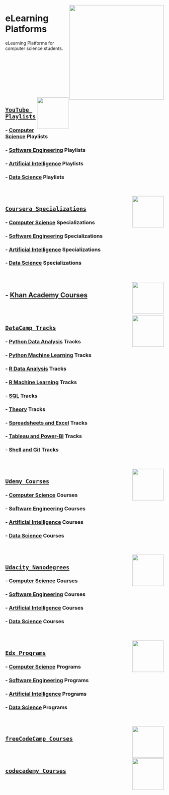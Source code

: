<img align="right" width="300" src="https://github.com/cs-MohamedAyman/cs-MohamedAyman/blob/main/repos-logos/elearning-platforms.jpg"></img>

# eLearning Platforms
eLearning Platforms for computer science students.

<br><br><br><br><br>

<br><br>
<img align="right" width="100" src="https://github.com/cs-MohamedAyman/cs-MohamedAyman/blob/main/repos-logos/youtube.jpg"></img>

## [`YouTube Playlists`](https://github.com/cs-MohamedAyman/eLearning-Platforms/blob/master/YouTube-Playlists/README.md)

### - [Computer Science](https://github.com/cs-MohamedAyman/eLearning-Platforms/blob/master/YouTube-Playlists/README.md) Playlists
### - [Software Engineering](https://github.com/cs-MohamedAyman/eLearning-Platforms/blob/master/YouTube-Playlists/README.md) Playlists
### - [Artificial Intelligence](https://github.com/cs-MohamedAyman/eLearning-Platforms/blob/master/YouTube-Playlists/README.md) Playlists
### - [Data Science](https://github.com/cs-MohamedAyman/eLearning-Platforms/blob/master/YouTube-Playlists/README.md) Playlists

<br><br>
<img align="right" width="100" src="https://github.com/cs-MohamedAyman/cs-MohamedAyman/blob/main/repos-logos/coursera.jpg"></img>

## [`Coursera Specializations`](https://github.com/cs-MohamedAyman/eLearning-Platforms/blob/master/Coursera-Specializations/README.md)

### - [Computer Science](https://github.com/cs-MohamedAyman/eLearning-Platforms/blob/master/Coursera-Specializations/README.md) Specializations
### - [Software Engineering](https://github.com/cs-MohamedAyman/eLearning-Platforms/blob/master/Coursera-Specializations/README.md) Specializations
### - [Artificial Intelligence](https://github.com/cs-MohamedAyman/eLearning-Platforms/blob/master/Coursera-Specializations/README.md) Specializations
### - [Data Science](https://github.com/cs-MohamedAyman/eLearning-Platforms/blob/master/Coursera-Specializations/README.md) Specializations

<br><br>
<img align="right" width="100" src="https://github.com/cs-MohamedAyman/cs-MohamedAyman/blob/main/repos-logos/khanacademy.jpg"></img>

## - [Khan Academy Courses](https://github.com/cs-MohamedAyman/eLearning-Platforms/blob/master/Khan-Academy-Courses/README.md)

<br><br>
<img align="right" width="100" src="https://github.com/cs-MohamedAyman/cs-MohamedAyman/blob/main/repos-logos/datacamp.jpg"></img>

## [`DataCamp Tracks`](https://github.com/cs-MohamedAyman/eLearning-Platforms/blob/master/DataCamp-Tracks/README.md)

### - [Python Data Analysis](https://github.com/cs-MohamedAyman/eLearning-Platforms/blob/master/DataCamp-Tracks/README.md) Tracks
### - [Python Machine Learning](https://github.com/cs-MohamedAyman/eLearning-Platforms/blob/master/DataCamp-Tracks/README.md) Tracks
### - [R Data Analysis](https://github.com/cs-MohamedAyman/eLearning-Platforms/blob/master/DataCamp-Tracks/README.md) Tracks
### - [R Machine Learning](https://github.com/cs-MohamedAyman/eLearning-Platforms/blob/master/DataCamp-Tracks/README.md) Tracks
### - [SQL](https://github.com/cs-MohamedAyman/eLearning-Platforms/blob/master/DataCamp-Tracks/README.md) Tracks
### - [Theory](https://github.com/cs-MohamedAyman/eLearning-Platforms/blob/master/DataCamp-Tracks/README.md) Tracks
### - [Spreadsheets and Excel](https://github.com/cs-MohamedAyman/eLearning-Platforms/blob/master/DataCamp-Tracks/README.md) Tracks
### - [Tableau and Power-BI](https://github.com/cs-MohamedAyman/eLearning-Platforms/blob/master/DataCamp-Tracks/README.md) Tracks
### - [Shell and Git](https://github.com/cs-MohamedAyman/eLearning-Platforms/blob/master/DataCamp-Tracks/README.md) Tracks

<br><br>
<img align="right" width="100" src="https://github.com/cs-MohamedAyman/cs-MohamedAyman/blob/main/repos-logos/udemy.jpg"></img>

## [`Udemy Courses`](https://github.com/cs-MohamedAyman/eLearning-Platforms/blob/master/Udemy-Courses/README.md)

### - [Computer Science](https://github.com/cs-MohamedAyman/eLearning-Platforms/blob/master/Udemy-Courses/README.md) Courses
### - [Software Engineering](https://github.com/cs-MohamedAyman/eLearning-Platforms/blob/master/Udemy-Courses/README.md) Courses
### - [Artificial Intelligence](https://github.com/cs-MohamedAyman/eLearning-Platforms/blob/master/Udemy-Courses/README.md) Courses
### - [Data Science](https://github.com/cs-MohamedAyman/eLearning-Platforms/blob/master/Udemy-Courses/README.md) Courses

<br><br>
<img align="right" width="100" src="https://github.com/cs-MohamedAyman/cs-MohamedAyman/blob/main/repos-logos/udacity.jpg"></img>

## [`Udacity Nanodegrees`](https://github.com/cs-MohamedAyman/eLearning-Platforms/blob/master/Udacity-Nanodegrees/README.md)

### - [Computer Science](https://github.com/cs-MohamedAyman/eLearning-Platforms/blob/master/Udacity-Nanodegrees/README.md) Courses
### - [Software Engineering](https://github.com/cs-MohamedAyman/eLearning-Platforms/blob/master/Udacity-Nanodegrees/README.md) Courses
### - [Artificial Intelligence](https://github.com/cs-MohamedAyman/eLearning-Platforms/blob/master/Udacity-Nanodegrees/README.md) Courses
### - [Data Science](https://github.com/cs-MohamedAyman/eLearning-Platforms/blob/master/Udacity-Nanodegrees/README.md) Courses

<br><br>
<img align="right" width="100" src="https://github.com/cs-MohamedAyman/cs-MohamedAyman/blob/main/repos-logos/edx.jpg"></img>

## [`Edx Programs`](https://github.com/cs-MohamedAyman/eLearning-Platforms/blob/master/Edx-Programs/README.md)

### - [Computer Science](https://github.com/cs-MohamedAyman/eLearning-Platforms/blob/master/Edx-Programs/README.md) Programs
### - [Software Engineering](https://github.com/cs-MohamedAyman/eLearning-Platforms/blob/master/Edx-Programs/README.md) Programs
### - [Artificial Intelligence](https://github.com/cs-MohamedAyman/eLearning-Platforms/blob/master/Edx-Programs/README.md) Programs
### - [Data Science](https://github.com/cs-MohamedAyman/eLearning-Platforms/blob/master/Edx-Programs/README.md) Programs

<br><br>
<img align="right" width="100" src="https://github.com/cs-MohamedAyman/cs-MohamedAyman/blob/main/repos-logos/freecodecamp.jpg"></img>

## [`freeCodeCamp Courses`](https://github.com/cs-MohamedAyman/eLearning-Platforms/blob/master/freeCodeCamp-Courses/README.md)

<br><br>
<img align="right" width="100" src="https://github.com/cs-MohamedAyman/cs-MohamedAyman/blob/main/repos-logos/codeacademy.jpg"></img>

## [`codecademy Courses`](https://github.com/cs-MohamedAyman/eLearning-Platforms/blob/master/codecademy-Courses/README.md)
